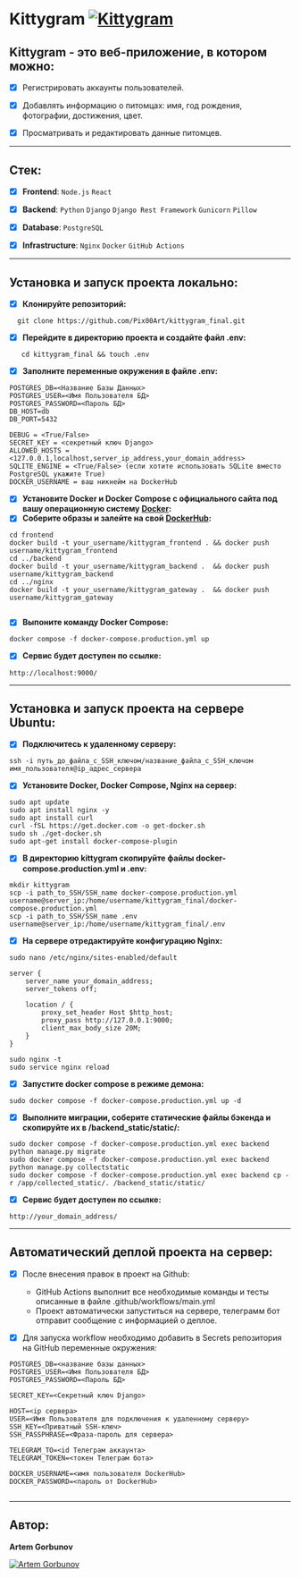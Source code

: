 # Kittygram  [![Kittygram](https://github.com/Pix00Art/kittygram_final/actions/workflows/main.yml/badge.svg?branch=main)](https://github.com/Pix00Art/kittygram_final/actions/workflows/main.yml)

## Kittygram - это веб-приложение, в котором можно:

- [x] Регистрировать аккаунты пользователей.

- [x] Добавлять информацию о питомцах: имя, год рождения, фотографии, достижения, цвет.

- [x] Просматривать и редактировать данные питомцев.

---
## Cтек:

- [x] **Frontend**: `Node.js`  `React`

- [x] **Backend**: `Python` `Django` `Django Rest Framework` `Gunicorn` `Pillow`

- [x] **Database**: `PostgreSQL`

- [x] **Infrastructure**: `Nginx` `Docker` `GitHub Actions`

---
## Установка и запуск проекта локально:

- [x] **Клонируйте репозиторий:**
```
  git clone https://github.com/Pix00Art/kittygram_final.git
```
- [x] **Перейдите в директорию проекта и создайте файл .env:**
```
   cd kittygram_final && touch .env
```

- [x] **Заполните переменные окружения в файле .env:**
```  
POSTGRES_DB=<Название Базы Данных>
POSTGRES_USER=<Имя Пользователя БД>
POSTGRES_PASSWORD=<Пароль БД>
DB_HOST=db
DB_PORT=5432

DEBUG = <True/False>
SECRET_KEY = <секретный ключ Django>
ALLOWED_HOSTS = <127.0.0.1,localhost,server_ip_address,your_domain_address>
SQLITE_ENGINE = <True/False> (если хотите использовать SQLite вместо PostgreSQL укажите True)
DOCKER_USERNAME = ваш никнейм на DockerHub
```

- [x] **Установите Docker и Docker Compose c официального сайта под вашу операционную систему [Docker](https://docs.docker.com/get-started/get-docker/):**
- [x] **Соберите образы и залейте на свой [DockerHub](https://hub.docker.com/):**
    
```
cd frontend
docker build -t your_username/kittygram_frontend . && docker push username/kittygram_frontend
cd ../backend
docker build -t your_username/kittygram_backend .  && docker push username/kittygram_backend
cd ../nginx
docker build -t your_username/kittygram_gateway .  && docker push username/kittygram_gateway


```
- [x] **Выпоните команду Docker Compose:**
```
docker compose -f docker-compose.production.yml up
```
- [x] **Сервис будет доступен по ссылке:**
```
http://localhost:9000/
```

---

## Установка и запуск проекта на сервере Ubuntu:
- [x] **Подключитесь к удаленному серверу:**
```
ssh -i путь_до_файла_с_SSH_ключом/название_файла_с_SSH_ключом имя_пользователя@ip_адрес_сервера 
```
- [x] **Установите Docker, Docker Compose, Nginx на сервер:**
```
sudo apt update
sudo apt install nginx -y
sudo apt install curl
curl -fSL https://get.docker.com -o get-docker.sh
sudo sh ./get-docker.sh
sudo apt-get install docker-compose-plugin
```
- [x] **В директорию kittygram скопируйте файлы docker-compose.production.yml и .env:**
```
mkdir kittygram
scp -i path_to_SSH/SSH_name docker-compose.production.yml username@server_ip:/home/username/kittygram_final/docker-compose.production.yml
scp -i path_to_SSH/SSH_name .env username@server_ip:/home/username/kittygram_final/.env
```
- [x] **На сервере отредактируйте конфигурацию Nginx:**
```
sudo nano /etc/nginx/sites-enabled/default
```
```
server {
    server_name your_domain_address;
    server_tokens off;

    location / {
        proxy_set_header Host $http_host;
        proxy_pass http://127.0.0.1:9000;
        client_max_body_size 20M;
    }
}
```
```
sudo nginx -t
sudo service nginx reload
```
- [x] **Запустите docker compose в режиме демона:**
```
sudo docker compose -f docker-compose.production.yml up -d
```
- [x] **Выполните миграции, соберите статические файлы бэкенда и скопируйте их в /backend_static/static/:**
```
sudo docker compose -f docker-compose.production.yml exec backend python manage.py migrate
sudo docker compose -f docker-compose.production.yml exec backend python manage.py collectstatic
sudo docker compose -f docker-compose.production.yml exec backend cp -r /app/collected_static/. /backend_static/static/
```
- [x] **Сервис будет доступен по ссылке:**
```
http://your_domain_address/
```

---

## Автоматический деплой проекта на сервер:

- [x] После внесения правок в проект на Github:
   - GitHub Actions выполнит все необходимые команды и тесты описанные в файле .github/workflows/main.yml
   - Проект автоматически запуститься на сервере, телеграмм бот отправит сообщение c информацией о деплое. 

- [x] Для запуска workflow необходимо добавить в Secrets репозитория на GitHub переменные окружения:
```
POSTGRES_DB=<название базы данных>
POSTGRES_USER=<Имя Пользователя БД>
POSTGRES_PASSWORD=<Пароль БД>

SECRET_KEY=<Секретный ключ Django>

HOST=<ip сервера>
USER=<Имя Пользователя для подключения к удаленному серверу>
SSH_KEY=<Приватный SSH-ключ>
SSH_PASSPHRASE=<Фраза-пароль для сервера>

TELEGRAM_TO=<id Телеграм аккаунта>
TELEGRAM_TOKEN=<токен Телеграм бота>

DOCKER_USERNAME=<имя пользователя DockerHub>
DOCKER_PASSWORD=<пароль от DockerHub>


```


---
## **Автор:**

**Artem Gorbunov**

[![Artem Gorbunov](https://img.shields.io/badge/Github-Artem.Gorbunov-red)](https://github.com/Pix00Art)